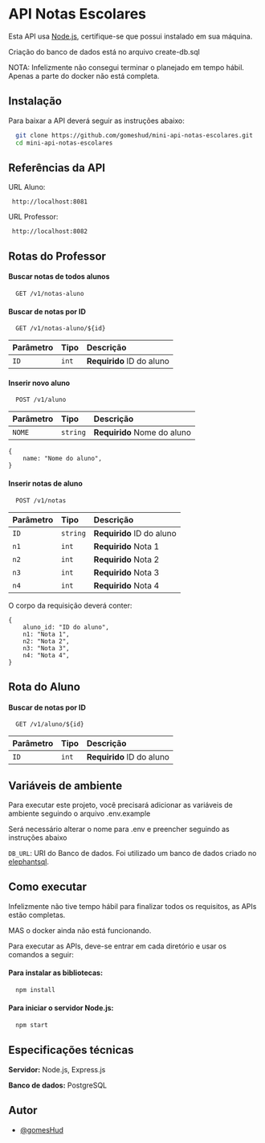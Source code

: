 # API Notas Escolares

Esta API usa [Node.js](https://nodejs.org/en/), certifique-se que possui instalado em sua máquina.

Criação do banco de dados está no arquivo create-db.sql

NOTA: Infelizmente não consegui terminar o planejado em tempo hábil. Apenas a parte do docker não está completa.

## Instalação

Para baixar a API deverá seguir as instruções abaixo:

```bash
  git clone https://github.com/gomeshud/mini-api-notas-escolares.git
  cd mini-api-notas-escolares
```

## Referências da API

URL Aluno:
```
 http://localhost:8081
```

URL Professor:
```
 http://localhost:8082
```

## Rotas do Professor
#### Buscar notas de todos alunos

```http
  GET /v1/notas-aluno
```

#### Buscar de notas por ID

```http
  GET /v1/notas-aluno/${id}
```
| Parâmetro    | Tipo     | Descrição                           |
| :----------- | :------- | :---------------------------------- |
|     `ID`     | `int` | **Requirido** ID do aluno           |

#### Inserir novo aluno

```http
  POST /v1/aluno
```
| Parâmetro    | Tipo     | Descrição                           |
| :----------- | :------- | :---------------------------------- |
|     `NOME`     | `string` | **Requirido** Nome do aluno       |


```
{
    name: "Nome do aluno",
}
```

#### Inserir notas de aluno

```http
  POST /v1/notas
```
| Parâmetro | Tipo     | Descrição                        |
| :-------- | :------- | :------------------------------- |
| `ID`      | `string` | **Requirido** ID do aluno        |
| `n1`      | `int` | **Requirido** Nota 1   |
| `n2`      | `int` | **Requirido** Nota 2   |
| `n3`      | `int` | **Requirido** Nota 3   |
| `n4`      | `int` | **Requirido** Nota 4   |

O corpo da requisição deverá conter:
```
{
    aluno_id: "ID do aluno",
    n1: "Nota 1",
    n2: "Nota 2",
    n3: "Nota 3",
    n4: "Nota 4",
}
```



## Rota do Aluno

#### Buscar de notas por ID

```http
  GET /v1/aluno/${id}
```
| Parâmetro    | Tipo     | Descrição                           |
| :----------- | :------- | :---------------------------------- |
|     `ID`     | `int` | **Requirido** ID do aluno           |

## Variáveis de ambiente

Para executar este projeto, você precisará adicionar as variáveis de ambiente seguindo o arquivo .env.example

Será necessário alterar o nome para .env e preencher seguindo as instruções abaixo

`DB_URL`: URI do Banco de dados. Foi utilizado um banco de dados criado no [elephantsql](https://www.elephantsql.com/).

## Como executar
Infelizmente não tive tempo hábil para finalizar todos os requisitos, as APIs estão completas.

MAS o docker ainda não está funcionando.

Para executar as APIs, deve-se entrar em cada diretório e usar os comandos a seguir:

#### Para instalar as bibliotecas:

```bash
  npm install
```

#### Para iniciar o servidor Node.js:

```bash
  npm start
```

## Especificações técnicas

**Servidor:** Node.js, Express.js

**Banco de dados:** PostgreSQL

## Autor

- [@gomesHud](https://www.github.com/gomeshud)
